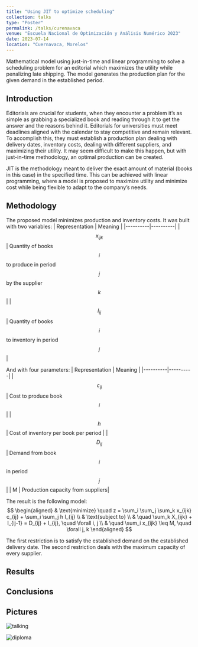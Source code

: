 ```yaml
---
title: "Using JIT to optimize scheduling"
collection: talks
type: "Poster"
permalink: /talks/curenavaca
venue: "Escuela Nacional de Optimización y Análisis Numérico 2023"
date: 2023-07-14
location: "Cuernavaca, Morelos"
---
```


Mathematical model using just-in-time and linear programming to solve a scheduling problem for an editorial which maximizes the utility while penalizing late shipping. The model generates the production plan for the given demand in the established period.

Introduction
------
Editorials are crucial for students, when they encounter a problem it’s as simple as grabbing a specialized book and reading through it to get the answer and the reasons behind it. Editorials for universities must meet deadlines aligned with the calendar to stay competitive and remain relevant. To accomplish this, they must establish a production plan dealing with delivery dates, inventory costs, dealing with different suppliers, and maximizing their utility. It may seem difficult to make this happen, but with just-in-time methodology, an optimal production can be created.

JIT is the methodology meant to deliver the exact amount of material (books in this case) in the specified time. This can be achieved with linear programming, where a model is proposed to maximize utility and minimize cost while being flexible to adapt to the company’s needs.



Methodology
------
The proposed model minimizes production and inventory costs.
It was built with two variables:
| Representation | Meaning | 
|----------|----------|
| $$x_{ijk}$$| Quantity of books $$i$$ to produce in period $$j$$ by the supplier $$k$$ |
| $$I_{ij}$$    | Quantity of books $$i$$ to inventory in period $$j$$ | 

And with four parameters:
| Representation | Meaning | 
|----------|----------|
| $$c_{ij}$$    | Cost to produce book $$i$$   |
| $$h$$    | Cost of inventory per book per period   | 
| $$D_{ij}$$    | Demand from book $$i$$ in period $$j$$   | 
| M    | Production capacity from suppliers| 


The result is the following model:
$$ \begin{aligned} & \text{minimize} \quad z = \sum_i \sum_j \sum_k x_{ijk} c_{ij} + \sum_i \sum_j h I_{ij} \\ & \text{subject to} \\ & \quad \sum_k X_{ijk} + I_{ij-1} = D_{ij} + I_{ij}, \quad \forall i, j \\ & \quad \sum_i x_{ijk} \leq M, \quad \forall j, k \end{aligned} $$

The first restriction is to satisfy the established demand on the established delivery date.
The second restriction deals with the maximum capacity of every supplier.

Results 
------

Conclusions
------

Pictures
------
![talking](https://axelqc.github.io/images/1688690362423.png)

![diploma](https://axelqc.github.io/images/1688690361919.png)



